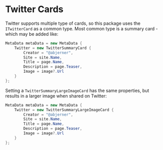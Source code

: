 # Twitter Cards

Twitter supports multiple type of cards, so this package uses the `ITwitterCard` as a common type. Most common type is a summary card - which may be added like:

```csharp
MetaData metaData = new MetaData {
    Twitter = new TwitterSummaryCard {
        Creator = "@abjerner",
        Site = site.Name,
        Title = page.Name,
        Description = page.Teaser,
        Image = image?.Url
    }
};
```

Setting a `TwitterSummaryLargeImageCard` has the same properties, but results in a larger image when shared on Twitter:

```csharp
MetaData metaData = new MetaData {
    Twitter = new TwitterSummaryLargeImageCard {
        Creator = "@abjerner",
        Site = site.Name,
        Title = page.Name,
        Description = page.Teaser,
        Image = image?.Url
    }
};
```